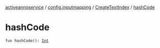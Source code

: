 [activeannoservice](../../index.md) / [config.inputmapping](../index.md) / [CreateTextIndex](index.md) / [hashCode](./hash-code.md)

# hashCode

`fun hashCode(): `[`Int`](https://kotlinlang.org/api/latest/jvm/stdlib/kotlin/-int/index.html)
